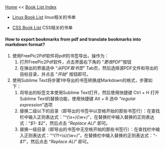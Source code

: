 [Home](../index.md) << [Book List Index](index.md)

- [Linux Book List](book-list-linux.md)
    linux相关的书单

- [CSS Book List](book-list-css.md)
    CSS相关的书单

#### How to export bookmarks from pdf and translate bookmarks into markdown format?
1. 使用FreePic2Pdf软件将pdf的书签导出，操作为：
    1. 打开FreePic2Pdf软件，点击界面右下角的 “*更改PDF*”按钮
    2. 在弹出的界面选中 “*从PDF取书签*” Tab页，然后选择源PDF文件和导出的目标目录，并点击 “*开始*” 按钮即可。
2. 使用Sublime Text将步骤1中导出的书签转换成Markdown的格式，步骤如下：
    1. 将导出的标签文本使用Sublime Text打开，然后使用快捷键 Ctrl + H 打开Sublime Text的替换功能，使用快捷键 Alt + R 选中 “*regular expression*”选项
    2. 替换二级以下的目录（即导出的书签中以空格开始的那些书签行）：在查找栏中输入正则表达式：“*^(\s+)(\w+)*”，在替换栏中输入替换的正则表达式：“*$1- $2*”，然后点击 “*Replace ALl*” 即可。
    3. 替换一级目录（即导出的书签中无空格开始的那些书签行）：在查找栏中输入正则表达式：“*^(?!=\s)(\w+)*”，在替换栏中输入替换的正则表达式：“*- $1*”，然后点击 “*Replace ALl*” 即可。